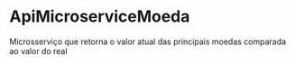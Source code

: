 # ApiMicroserviceMoeda
Microsserviço que retorna o valor atual das principais moedas comparada ao valor do real 
